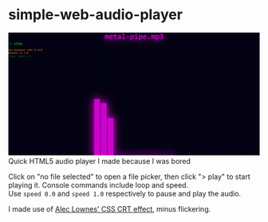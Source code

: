 # simple-web-audio-player
![Demo Image](https://raw.githubusercontent.com/ZXMushroom63/simple-web-audio-player/main/Screenshot%202024-05-22%20153423.png)
Quick HTML5 audio player I made because I was bored

Click on "no file selected" to open a file picker, then click "> play" to start playing it.
Console commands include loop and speed.<br>
Use `speed 0.0` and `speed 1.0` respectively to pause and play the audio.

I made use of [Alec Lownes' CSS CRT effect](https://aleclownes.com/2017/02/01/crt-display.html), minus flickering.
